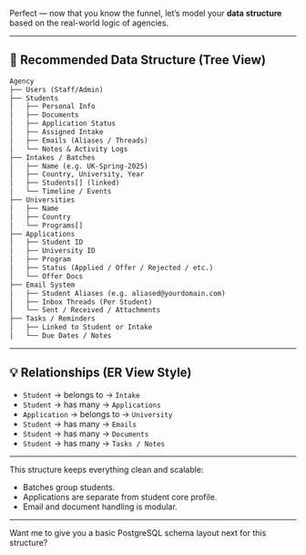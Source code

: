 Perfect — now that you know the funnel, let’s model your **data structure** based on the real-world logic of agencies.

---

## 🌲 Recommended Data Structure (Tree View)

```markdown
Agency
├── Users (Staff/Admin)
├── Students
│   ├── Personal Info
│   ├── Documents
│   ├── Application Status
│   ├── Assigned Intake
│   ├── Emails (Aliases / Threads)
│   └── Notes & Activity Logs
├── Intakes / Batches
│   ├── Name (e.g. UK-Spring-2025)
│   ├── Country, University, Year
│   ├── Students[] (linked)
│   └── Timeline / Events
├── Universities
│   ├── Name
│   ├── Country
│   └── Programs[]
├── Applications
│   ├── Student ID
│   ├── University ID
│   ├── Program
│   ├── Status (Applied / Offer / Rejected / etc.)
│   └── Offer Docs
├── Email System
│   ├── Student Aliases (e.g. aliased@yourdomain.com)
│   ├── Inbox Threads (Per Student)
│   └── Sent / Received / Attachments
├── Tasks / Reminders
│   ├── Linked to Student or Intake
│   └── Due Dates / Notes
```

---

## 💡 Relationships (ER View Style)

* `Student` → belongs to → `Intake`
* `Student` → has many → `Applications`
* `Application` → belongs to → `University`
* `Student` → has many → `Emails`
* `Student` → has many → `Documents`
* `Student` → has many → `Tasks / Notes`

---

This structure keeps everything clean and scalable:

* Batches group students.
* Applications are separate from student core profile.
* Email and document handling is modular.

---

Want me to give you a basic PostgreSQL schema layout next for this structure?
